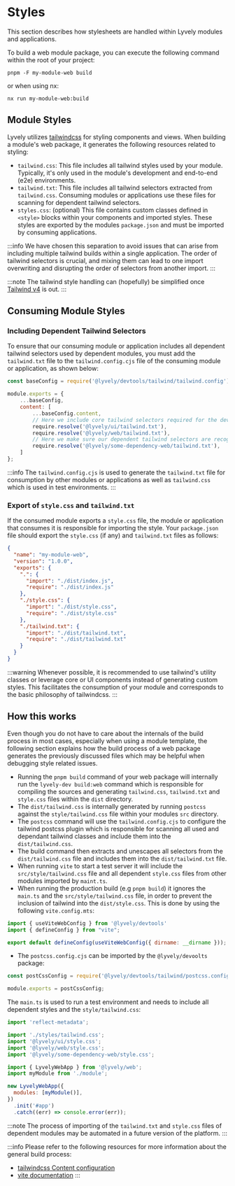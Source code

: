 # Styles

This section describes how stylesheets are handled within Lyvely modules and applications. 

To build a web module package, you can execute the following command within the root of your project:

```shell
pnpm -F my-module-web build
```

or when using nx:

```shell
nx run my-module-web:build
```

## Module Styles

Lyvely utilizes [tailwindcss](https://tailwindcss.com/) for styling components and views. 
When building a module's web package, it generates the following resources related to styling:

- `tailwind.css`: This file includes all tailwind styles used by your module. 
Typically, it's only used in the module's development and end-to-end (e2e) environments.
- `tailwind.txt`: This file includes all tailwind selectors extracted from `tailwind.css`.
Consuming modules or applications use these files for scanning for dependent tailwind selectors.
- `styles.css`: (optional) This file contains custom classes defined in `<style>` blocks within your components and 
imported styles. These styles are exported by the modules `package.json` and must be imported by consuming applications. 


:::info
We have chosen this separation to avoid issues that can arise from including multiple tailwind builds within a single 
application. The order of tailwind selectors is crucial, and mixing them can lead to one import overwriting and 
disrupting the order of selectors from another import.
:::

:::note
The tailwind style handling can (hopefully) be simplified once 
[Tailwind v4](https://tailwindcss.com/blog/tailwindcss-v4-alpha) is out.
:::

## Consuming Module Styles

### Including Dependent Tailwind Selectors

To ensure that our consuming module or application includes all dependent tailwind selectors used by dependent modules, 
you must add the `tailwind.txt` file to the `tailwind.config.cjs` file of the consuming module or application, as shown below:

```javascript title=tailwind.config.cjs
const baseConfig = require('@lyvely/devtools/tailwind/tailwind.config');

module.exports = {
    ...baseConfig,
    content: [
        ...baseConfig.content,
        // Here we include core tailwind selectors required for the development and e2e environment.
        require.resolve('@lyvely/ui/tailwind.txt'),
        require.resolve('@lyvely/web/tailwind.txt'),
        // Here we make sure our dependent tailwind selectors are recognized and included.
        require.resolve('@lyvely/some-dependency-web/tailwind.txt'),
    ]
};
```

:::info
The `tailwind.config.cjs` is used to generate the `tailwind.txt` file for consumption by other modules or applications 
as well as `tailwind.css` which is used in test environments.
:::

### Export of `style.css` and `tailwind.txt`


If the consumed module exports a `style.css` file, the module or application that consumes it is responsible for 
importing the style. Your `package.json` file should export the `style.css` (if any) and `tailwind.txt` files as follows:

```json title=package.json
{
  "name": "my-module-web",
  "version": "1.0.0",
  "exports": {
    ".": {
      "import": "./dist/index.js",
      "require": "./dist/index.js"
    },
    "./style.css": {
      "import": "./dist/style.css",
      "require": "./dist/style.css"
    },
    "./tailwind.txt": {
      "import": "./dist/tailwind.txt",
      "require": "./dist/tailwind.txt"
    }
  }
}
```

:::warning
Whenever possible, it is recommended to use tailwind's utility classes or leverage core or UI components instead of
generating custom styles. This facilitates the consumption of your module and corresponds to the basic philosophy 
of tailwindcss.
:::

## How this works

Even though you do not have to care about the internals of the build process in most cases, especially when using a
module template, the following section explains how the build process of a web package generates the previously discussed
files which may be helpful when debugging style related issues.

- Running the `pnpm build` command of your web package will internally run the `lyvely-dev build:web` command which is
responsible for compiling the sources and generating `tailwind.css`, `tailwind.txt` and `style.css` files within the `dist` directory.
- The `dist/tailwind.css` is internally generated by running `postcss` against the `style/tailwind.css` file within your modules `src`
directory.
- The `postcss` command will use the `tailwind.config.cjs` to configure the tailwind postcss plugin which
is responsible for scanning all used and dependant tailwind classes and include them into the `dist/tailwind.css`. 
- The build command then extracts and unescapes all selectors from the `dist/tailwind.css` file and includes them into the `dist/tailwind.txt` file.
- When running `vite` to start a test server it will include the `src/style/tailwind.css` file and all dependent 
`style.css` files from other modules imported by `maint.ts`.
- When running the production build (e.g `pnpm build`) it ignores the `main.ts` and the
`src/style/tailwind.css` file, in order to prevent the inclusion of tailwind into the `dist/style.css`. 
This is done by using the following `vite.config.mts`:

```javascript title=vite.config.ts
import { useViteWebConfig } from '@lyvely/devtools'
import { defineConfig } from "vite";

export default defineConfig(useViteWebConfig({ dirname: __dirname }));
```

- The `postcss.config.cjs` can be imported by the `@lyvely/devoolts` package:

```javascript title=postcss.config.cjs
const postCssConfig = require('@lyvely/devtools/tailwind/postcss.config.cjs');

module.exports = postCssConfig;
```

The `main.ts` is used to run a test environment and needs to include all dependent styles and the `style/tailwind.css`:

```javascript title=main.ts
import 'reflect-metadata';

import './styles/tailwind.css';
import '@lyvely/ui/style.css';
import '@lyvely/web/style.css';
import '@lyvely/some-dependency-web/style.css';

import { LyvelyWebApp } from '@lyvely/web';
import myModule from './module';

new LyvelyWebApp({
  modules: [myModule()],
})
  .init('#app')
  .catch((err) => console.error(err));
```

:::note
The process of importing of the `tailwind.txt` and `style.css` files of dependent modules may be automated 
in a future version of the platform.
:::

:::info
Please refer to the following resources for more information about the general build process:

- [tailwindcss Content configuration](https://tailwindcss.com/docs/configuration#content)
- [vite documentation](https://vitejs.dev/guide/)
:::
